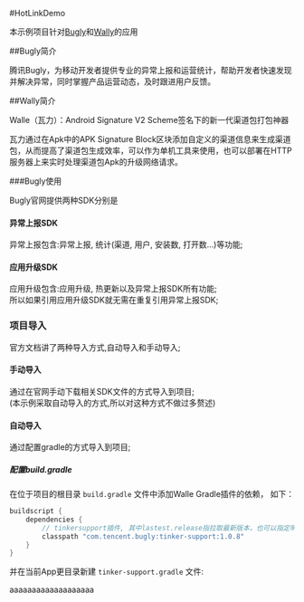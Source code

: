 #HotLinkDemo

本示例项目针对[Bugly](https://bugly.qq.com/v2/index)和[Wally](https://github.com/Meituan-Dianping/walle)的应用

##Bugly简介

腾讯Bugly，为移动开发者提供专业的异常上报和运营统计，帮助开发者快速发现并解决异常，同时掌握产品运营动态，及时跟进用户反馈。

##Wally简介

Walle（瓦力）：Android Signature V2 Scheme签名下的新一代渠道包打包神器

瓦力通过在Apk中的APK Signature Block区块添加自定义的渠道信息来生成渠道包，从而提高了渠道包生成效率，可以作为单机工具来使用，也可以部署在HTTP服务器上来实时处理渠道包Apk的升级网络请求。

###Bugly使用

Bugly官网提供两种SDK分别是

#### 异常上报SDK

异常上报包含:异常上报, 统计(渠道, 用户, 安装数, 打开数...)等功能;

#### 应用升级SDK

应用升级包含:应用升级, 热更新以及异常上报SDK所有功能;<br />
所以如果引用应用升级SDK就无需在重复引用异常上报SDK;

### 项目导入
官方文档讲了两种导入方式,自动导入和手动导入;

#### 手动导入
通过在官网手动下载相关SDK文件的方式导入到项目;<br/>
(本示例采取自动导入的方式,所以对这种方式不做过多赘述)

#### 自动导入
通过配置gradle的方式导入到项目;

##### 配置build.gradle

在位于项目的根目录 `build.gradle` 文件中添加Walle Gradle插件的依赖， 如下：

```groovy
buildscript {
    dependencies {
        // tinkersupport插件, 其中lastest.release指拉取最新版本，也可以指定明确版本号，例如1.0.4
        classpath "com.tencent.bugly:tinker-support:1.0.8"
    }
}
```

并在当前App更目录新建 `tinker-support.gradle` 文件: <br />

aaaaaaaaaaaaaaaaaaa

